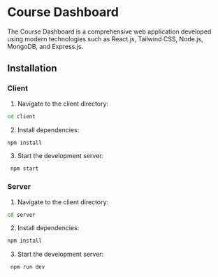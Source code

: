 # Course Dashboard

The Course Dashboard is a comprehensive web application developed using modern technologies such as React.js, Tailwind CSS, Node.js, MongoDB, and Express.js. 

## Installation

### Client 
1. Navigate to the client directory:

```bash
cd client
```
2. Install dependencies:

``` bash
npm install
```
3. Start the development server:
``` bash
 npm start
```

### Server

1. Navigate to the client directory:

```bash
cd server
```
2. Install dependencies:

``` bash
npm install
```
3. Start the development server:
``` bash
 npm run dev
```
